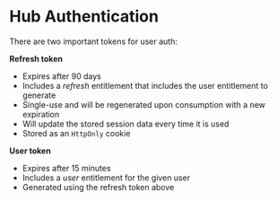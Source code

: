 # Hub Authentication

There are two important tokens for user auth:


**Refresh token**

-   Expires after 90 days
-   Includes a _refresh_ entitlement that includes the user entitlement to generate
-   Single-use and will be regenerated upon consumption with a new expiration
-   Will update the stored session data every time it is used
-   Stored as an `HttpOnly` cookie

**User token**

-   Expires after 15 minutes
-   Includes a _user_ entitlement for the given user
-   Generated using the refresh token above